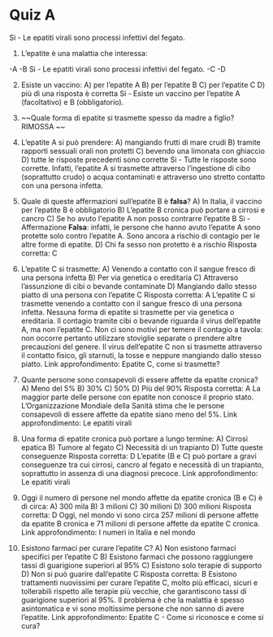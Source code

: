 # Quiz A

<QuizChoice ans="fegato" yes >Si - Le epatiti virali sono processi infettivi del fegato.</QuizChoice>

1. L’epatite è una malattia che interessa:

-A <QuizChoice ans="stomaco" />
-B <QuizChoice ans="fegato" yes >Si - Le epatiti virali sono processi infettivi del fegato.</QuizChoice>
-C <QuizChoice ans="cuore" />
-D <QuizChoice ans="pancreas" />

2. Esiste un vaccino:
   A) per l’epatite A
   B) per l’epatite B
   C) per l’epatite C
   D) più di una risposta è corretta
   Si - Esiste un vaccino per l’epatite A (facoltativo) e B (obbligatorio).

3. ~~Quale forma di epatite si trasmette spesso da madre a figlio? RIMOSSA ~~

4. L’epatite A si può prendere:
   A) mangiando frutti di mare crudi
   B) tramite rapporti sessuali orali non protetti
   C) bevendo una limonata con ghiaccio
   D) tutte le risposte precedenti sono corrette
   Si - Tutte le risposte sono corrette. Infatti, l’epatite A si trasmette attraverso l’ingestione di cibo (soprattutto crudo) o acqua contaminati e attraverso uno stretto contatto con una persona infetta.

5. Quale di queste affermazioni sull’epatite B è **falsa**?
   A) In Italia, il vaccino per l’epatite B è obbligatorio
   B) L’epatite B cronica può portare a cirrosi e cancro
   C) Se ho avuto l'epatite A non posso contrarre l’epatite B
   Si - Affermazione **Falsa**: infatti, le persone che hanno avuto l’epatite A sono protette solo contro l’epatite A. Sono ancora a rischio di contagio per le altre forme di epatite.
   D) Chi fa sesso non protetto è a rischio
   Risposta corretta: C

6. L’epatite C si trasmette:
   A) Venendo a contatto con il sangue fresco di una persona infetta
   B) Per via genetica o ereditaria
   C) Attraverso l’assunzione di cibi o bevande contaminate
   D) Mangiando dallo stesso piatto di una persona con l’epatite C
   Risposta corretta: A
   L’epatite C si trasmette venendo a contatto con il sangue fresco di una persona infetta. Nessuna forma di epatite si trasmette per via genetica o ereditaria. Il contagio tramite cibi o bevande riguarda il virus dell’epatite A, ma non l’epatite C.
   Non ci sono motivi per temere il contagio a tavola: non occorre pertanto utilizzare stoviglie separate o prendere altre precauzioni del genere. Il virus dell’epatite C non si trasmette attraverso il contatto fisico, gli starnuti, la tosse e neppure mangiando dallo stesso piatto.
   Link approfondimento: Epatite C, come si trasmette?

7. Quante persone sono consapevoli di essere affette da epatite cronica?
   A) Meno del 5%
   B) 30%
   C) 50%
   D) Più del 90%
   Risposta corretta: A
   La maggior parte delle persone con epatite non conosce il proprio stato. L’Organizzazione Mondiale della Sanità stima che le persone consapevoli di essere affette da epatite siano meno del 5%.
   Link approfondimento: Le epatiti virali

8. Una forma di epatite cronica può portare a lungo termine:
   A) Cirrosi epatica
   B) Tumore al fegato
   C) Necessità di un trapianto
   D) Tutte queste conseguenze
   Risposta corretta: D
   L’epatite (B e C) può portare a gravi conseguenze tra cui cirrosi, cancro al fegato e necessità di un trapianto, soprattutto in assenza di una diagnosi precoce.
   Link approfondimento: Le epatiti virali

9. Oggi il numero di persone nel mondo affette da epatite cronica (B e C) è di circa:
   A) 300 mila
   B) 3 milioni
   C) 30 milioni
   D) 300 milioni
   Risposta corretta: D
   Oggi, nel mondo vi sono circa 257 milioni di persone affette da epatite B cronica e 71 milioni di persone affette da epatite C cronica.
   Link approfondimento: I numeri in Italia e nel mondo

10. Esistono farmaci per curare l’epatite C?
    A) Non esistono farmaci specifici per l’epatite C
    B) Esistono farmaci che possono raggiungere tassi di guarigione superiori al 95%
    C) Esistono solo terapie di supporto
    D) Non si può guarire dall’epatite C
    Risposta corretta: B
    Esistono trattamenti nuovissimi per curare l’epatite C, molto più efficaci, sicuri e tollerabili rispetto alle terapie più vecchie, che garantiscono tassi di guarigione superiori al 95%. Il problema è che la malattia è spesso asintomatica e vi sono moltissime persone che non sanno di avere l’epatite.
    Link approfondimento: Epatite C - Come si riconosce e come si cura?

